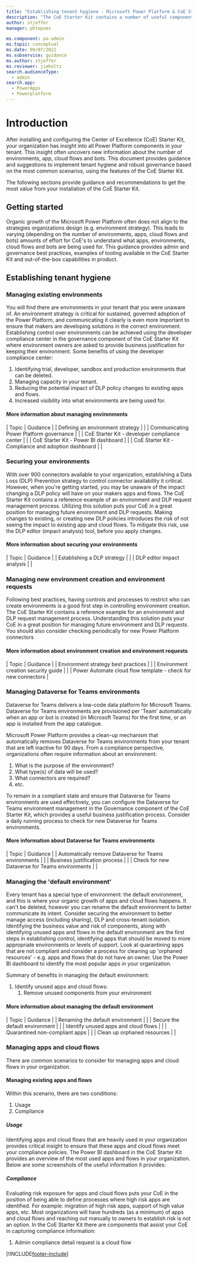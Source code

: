 ```yaml
---
title: "Establishing tenant hygiene - Microsoft Power Platform & CoE Starter Kit | Microsoft Docs"
description: "The CoE Starter Kit contains a number of useful components to help you establish tenant hygiene."
author: stjeffer
manager: phtopnes

ms.component: pa-admin
ms.topic: conceptual
ms.date: 09/07/2022
ms.subservice: guidance
ms.author: stjeffer
ms.reviewer: jimholtz
search.audienceType: 
  - admin
search.app: 
  - PowerApps
  - Powerplatform
---
```


# Introduction

After installing and configuring the Center of Excellence (CoE) Starter Kit, your organization has insight into all Power Platform components in your tenant. This insight often uncovers new information about the number of environments, app, cloud flows and bots.  This document provides guidance and suggestions to implement tenant hygiene and robust governance based on the most common scenarios, using the features of the CoE Starter Kit.

The following sections provide guidance and recommendations to get the most value from your installation of the CoE Starter Kit.

## Getting started

Organic growth of the Microsoft Power Platform often does not align to the strategies organizations design (e.g. environment strategy). This leads to varying (depending on the number of environments, apps, cloud flows and bots) amounts of effort for CoE's to  understand what apps, environments, cloud flows and bots are being used for. This guidance provides admin and governance best practices, examples of tooling available in the CoE Starter Kit and out-of-the-box capabilities in product.

## Establishing tenant hygiene

### Managing existing environments

You will find there are environments in your tenant that you were unaware of. An environment strategy is critical for sustained, governed adoption of the Power Platform, and communicating it clearly is even more important to ensure that makers are developing solutions in the correct environment. Establishing control over environments can be achieved using the developer compliance center in the governance component of the CoE Starter Kit where environment owners are asked to provide business justification for keeping their environment. Some benefits of using the developer compliance center:

1. Identifying trial, developer, sandbox and production environments that can be deleted.
1. Managing capacity in your tenant.
1. Reducing the potential impact of DLP policy changes to existing apps and flows.
1. Increased visibility into what environments are being used for.

#### More information about managing environments

| Topic | Guidance |
| Defining an environment strategy | |
| Communicating Power Platform governance | |
| CoE Starter Kit - developer compliance center | |
| CoE Starter Kit - Power BI dashboard | |
| CoE Starter Kit - Compliance and adoption dashboard | |

### Securing your environments

With over 900 connectors available to your organization, establishing a Data Loss (DLP) Prevention strategy to control connector availability it critical. However, when you're getting started, you may be unaware of the impact changing a DLP policy will have on your makers apps and flows. The CoE Starter Kit contains a reference example of an environment and DLP request management process. Utilizing this solution puts your CoE in a great position for managing future environment and DLP requests. Making changes to existing, or creating new DLP policies introduces the risk of not seeing the impact to existing app and cloud flows. To mitigate this risk, use the DLP editor (impact analysis) tool, before you apply changes.

#### More information about securing your environments

| Topic | Guidance | 
| Establishing a DLP strategy | |
| DLP editor impact analysis | |

### Managing new environment creation and environment requests

Following best practices, having controls and processes to restrict who can create environments is a good first step in controlling environment creation. The CoE Starter Kit contains a reference example for an environment and DLP request management process.  Understanding this solution puts your CoE in a great position for managing future environment and DLP requests.  You should also consider checking periodically for new Power Platform connectors

#### More information about environment creation and environment requests

| Topic | Guidance |
| Environment strategy best practices | |
| Environment creation security guide | |
| Power Automate cloud flow template - check for new connectors |

### Managing Dataverse for Teams environments

Dataverse for Teams delivers a low-code data platform for Microsoft Teams. Dataverse for Teams environments are provisioned per 'Team' automatically when an app or bot is created (in Microsoft Teams) for the first time, or an app is installed from the app catalogue.

Microsoft Power Platform provides a clean-up mechanism that automatically removes Dataverse for Teams environments from your tenant that are left inactive for 90 days. From a compliance perspective, organizations often require information about an environment:

1. What is the purpose of the environment?
1. What type(s) of data will be used?
1. What connectors are required?
1. etc.

To remain in a compliant state and ensure that Dataverse for Teams environments are used effectively, you can configure the Dataverse for Teams environment management <thing> in the Governance component of the CoE Starter Kit, which provides a useful business justification process.  Consider a daily running process to check for new Dataverse for Teams environments.

#### More information about Dataverse for Teams environments

| Topic | Guidance |
| Automatically remove Dataverse for Teams environments | | 
| Business justification process | |
| Check for new Dataverse for Teams environments | |

### Managing the 'default environment'

Every tenant has a special type of environment: the default environment, and this is where your organic growth of apps and cloud flows happens.  It can't be deleted, however you can rename the default environment to better communicate its intent. Consider securing the environment to better manage access (including sharing), DLP and cross-tenant isolation.  Identifying the business value and risk of components, along with identifying unused apps and flows in the default environment are the first steps in establishing control, identifying apps that should be moved to more appropriate environments or levels of support. Look at quarantining apps that are not compliant and consider a process for cleaning up 'orphaned resources' - e.g. apps and flows that do not have an owner.  Use the Power BI dashboard to identify the most popular apps in your organization.

Summary of benefits in managing the default environment:

1. Identify unused apps and cloud flows: 
    1. Remove unused components from your environment

#### More information about managing the default environment

| Topic | Guidance |
| Renaming the default environment | |
| Secure the default environment | |
| Identify unused apps and cloud flows | |
| Quarantined non-compliant apps | |
| Clean up orphaned resources | |

### Managing apps and cloud flows

There are common scenarios to consider for managing apps and cloud flows in your organization.

#### Managing existing apps and flows

Within this scenario, there are two conditions:

1. Usage
1. Compliance

##### Usage

Identifying apps and cloud flows that are heavily used in your organization provides critical insight to ensure that these apps and cloud flows meet your compliance policies.  The Power BI dashboard in the CoE Starter Kit provides an overview of the most used apps and flows in your organization. Below are some screenshots of the useful information it provides:

<SCREENSHOT>

##### Compliance

Evaluating risk exposure for apps and cloud flows puts your CoE in the position of being able to define processes where high risk apps are identified. For example: migration of high risk apps, support of high value apps, etc. Most organizations will have hundreds (as a minimum) of apps and cloud flows and reaching out manually to owners to establish risk is not an option. In the CoE Starter Kit there are components that assist your CoE in capturing compliance information:

1. Admin compliance detail request is a cloud flow

[!INCLUDE[footer-include](../../includes/footer-banner.md)]